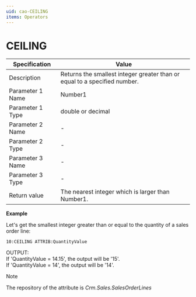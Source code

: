 ```yaml
---
uid: cao-CEILING
items: Operators
---
```


# CEILING                                                       

| Specification| Value|
| ---- | ----- |
| Description      | Returns the smallest integer greater than or equal to a specified number. |
| Parameter 1 Name | Number1|
| Parameter 1 Type | double or decimal|
| Parameter 2 Name | - |
| Parameter 2 Type | - |
| Parameter 3 Name | - |
| Parameter 3 Type | - |
| Return value     | The nearest integer which is larger than Number1.|                                                           |

**Example**

Let's get the smallest integer greater than or equal to the quantity of a sales order line:

```
10:CEILING ATTRIB:QuantityValue                  
```
OUTPUT: 
<br/>If 'QuantityValue = 14.15', the output will be '15'.
<br/>If 'QuantityValue = 14', the output will be '14'.

> [!NOTE]
> 
> The repository of the attribute is *Crm.Sales.SalesOrderLines*
